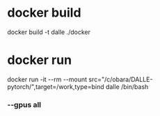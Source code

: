 # docker build
docker build -t dalle ./docker

# docker run
docker run  -it --rm --mount src="/c/obara/DALLE-pytorch/",target=/work,type=bind dalle /bin/bash
### --gpus all
